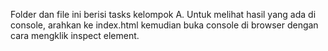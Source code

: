 Folder dan file ini berisi tasks kelompok A.
Untuk melihat hasil yang ada di console, arahkan ke index.html kemudian buka console di browser dengan cara mengklik inspect element.
